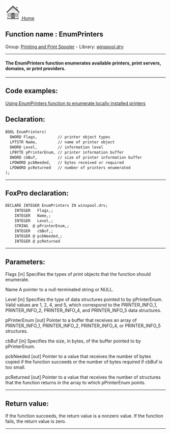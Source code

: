 [<img src="../../images/home.png"> Home ](https://github.com/VFPX/Win32API)  

## Function name : EnumPrinters
Group: [Printing and Print Spooler](../../functions_group.md#Printing_and_Print_Spooler)  -  Library: [winspool.drv](../../Libraries.md#winspool.drv)  
***  


#### The EnumPrinters function enumerates available printers, print servers, domains, or print providers.
***  


## Code examples:
[Using EnumPrinters function to enumerate locally installed printers](../../samples/sample_146.md)  

## Declaration:
```foxpro  
BOOL EnumPrinters(
  DWORD Flags,         // printer object types
  LPTSTR Name,         // name of printer object
  DWORD Level,         // information level
  LPBYTE pPrinterEnum, // printer information buffer
  DWORD cbBuf,         // size of printer information buffer
  LPDWORD pcbNeeded,   // bytes received or required
  LPDWORD pcReturned   // number of printers enumerated
);  
```  
***  


## FoxPro declaration:
```foxpro  
DECLARE INTEGER EnumPrinters IN winspool.drv;
	INTEGER   Flags,;
	INTEGER   Name,;
	INTEGER   Level,;
	STRING  @ pPrinterEnum,;
	INTEGER   cbBuf,;
	INTEGER @ pcbNeeded,;
	INTEGER @ pcReturned  
```  
***  


## Parameters:
Flags 
[in] Specifies the types of print objects that the function should enumerate. 

Name
A pointer to a null-terminated string or NULL.

Level 
[in] Specifies the type of data structures pointed to by pPrinterEnum. Valid values are 1, 2, 4, and 5, which correspond to the PRINTER_INFO_1, PRINTER_INFO_2, PRINTER_INFO_4, and PRINTER_INFO_5 data structures. 

pPrinterEnum 
[out] Pointer to a buffer that receives an array of PRINTER_INFO_1, PRINTER_INFO_2, PRINTER_INFO_4, or PRINTER_INFO_5 structures. 

cbBuf 
[in] Specifies the size, in bytes, of the buffer pointed to by pPrinterEnum.

pcbNeeded 
[out] Pointer to a value that receives the number of bytes copied if the function succeeds or the number of bytes required if cbBuf is too small. 

pcReturned 
[out] Pointer to a value that receives the number of structures that the function returns in the array to which pPrinterEnum points.  
***  


## Return value:
If the function succeeds, the return value is a nonzero value. If the function fails, the return value is zero. 
  
***  


